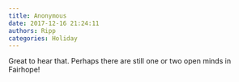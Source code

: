 ```yaml
---
title: Anonymous
date: 2017-12-16 21:24:11
authors: Ripp
categories: Holiday
---
```


 Great to hear that.  Perhaps there are still one or two open minds in Fairhope!